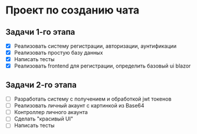 # Проект по созданию чата

## Задачи 1-го этапа

- [x] Реализовать систему регистрации, авторизации, аунтификации
- [x] Реализовать простую базу данных
- [x] Написать тесты
- [x] Реализовать frontend для регистрации, определить базовый ui blazor

## Задачи 2-го этапа

- [ ] Разработать систему с получением и обработкой jwt токенов
- [ ] Реализовать личный акаунт с картинкой из Base64
- [ ] Контроллер личного акаунта
- [ ] Сделать "красивый UI"
- [ ] Написать тесты